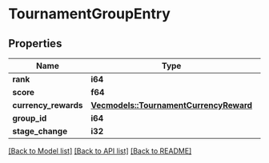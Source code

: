 # TournamentGroupEntry

## Properties

Name | Type | Description | Notes
------------ | ------------- | ------------- | -------------
**rank** | **i64** |  | 
**score** | **f64** |  | 
**currency_rewards** | [**Vec<models::TournamentCurrencyReward>**](TournamentCurrencyReward.md) |  | 
**group_id** | **i64** |  | 
**stage_change** | **i32** |  | 

[[Back to Model list]](../README.md#documentation-for-models) [[Back to API list]](../README.md#documentation-for-api-endpoints) [[Back to README]](../README.md)


